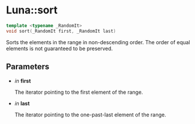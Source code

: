 # Luna::sort

```c++
template <typename _RandomIt>
void sort(_RandomIt first, _RandomIt last)
```

Sorts the elements in the range in non-descending order. The order of equal elements is not guaranteed to be preserved. 



## Parameters
* *in* **first**

    The iterator pointing to the first element of the range. 

* *in* **last**

    The iterator pointing to the one-past-last element of the range. 

